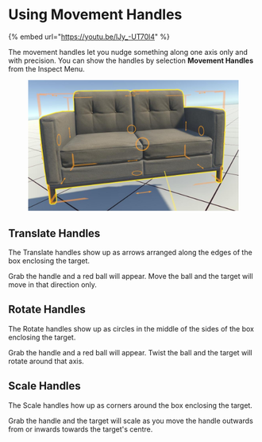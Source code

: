 # Using Movement Handles

{% embed url="https://youtu.be/lJy_-UT70l4" %}

The movement handles let you nudge something along one axis only and with precision. You can show the handles by selection **Movement Handles** from the Inspect Menu.

<figure><img src="../../.gitbook/assets/DUMMY 2023-02-04 16-28-49 copy.png" alt=""><figcaption></figcaption></figure>

## Translate Handles

The Translate handles show up as arrows arranged along the edges of the box enclosing the target.

Grab the handle and a red ball will appear. Move the ball and the target will move in that direction only.

## Rotate Handles

The Rotate handles show up as circles in the middle of the sides of the box enclosing the target.

Grab the handle and a red ball will appear. Twist the ball and the target will rotate around that axis.

## Scale Handles

The Scale handles how up as corners around the box enclosing the target.

Grab the handle and the target will scale as you move the handle outwards from or inwards towards the target's centre.
